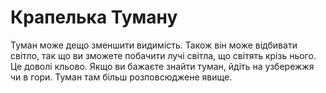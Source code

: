 # Крапелька Туману

Туман може дещо зменшити видимість. Також він може відбивати світло, так що ви
зможете побачити лучі світла, що світять крізь нього. Це доволі кльово. Якщо ви
бажаєте знайти туман, йдіть на узбережжя чи в гори. Туман там більш
розповсюджене явище.
